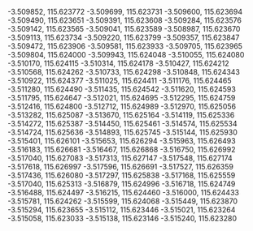 -3.509852, 115.623772
-3.509699, 115.623731
-3.509600, 115.623694
-3.509490, 115.623651
-3.509391, 115.623608
-3.509284, 115.623576
-3.509142, 115.623565
-3.509041, 115.623589
-3.508987, 115.623670
-3.509113, 115.623734
-3.509220, 115.623799
-3.509357, 115.623847
-3.509472, 115.623906
-3.509581, 115.623933
-3.509705, 115.623965
-3.509804, 115.624000
-3.509943, 115.624048
-3.510055, 115.624080
-3.510170, 115.624115
-3.510314, 115.624178
-3.510427, 115.624212
-3.510568, 115.624262
-3.510733, 115.624298
-3.510848, 115.624343
-3.510922, 115.624377
-3.511025, 115.624411
-3.511176, 115.624465
-3.511280, 115.624490
-3.511435, 115.624542
-3.511620, 115.624593
-3.511795, 115.624647
-3.512021, 115.624695
-3.512295, 115.624759
-3.512416, 115.624800
-3.512712, 115.624989
-3.512970, 115.625056
-3.513282, 115.625087
-3.513670, 115.625164
-3.514119, 115.625336
-3.514272, 115.625387
-3.514450, 115.625461
-3.514574, 115.625534
-3.514724, 115.625636
-3.514893, 115.625745
-3.515144, 115.625930
-3.515401, 115.626101
-3.515653, 115.626294
-3.515963, 115.626493
-3.516183, 115.626681
-3.516467, 115.626868
-3.516750, 115.626992
-3.517040, 115.627083
-3.517313, 115.627147
-3.517548, 115.627174
-3.517618, 115.626997
-3.517596, 115.626691
-3.517527, 115.626359
-3.517436, 115.626080
-3.517297, 115.625838
-3.517168, 115.625559
-3.517040, 115.625313
-3.516879, 115.624996
-3.516718, 115.624749
-3.516488, 115.624497
-3.516215, 115.624460
-3.516000, 115.624433
-3.515781, 115.624262
-3.515599, 115.624068
-3.515449, 115.623870
-3.515294, 115.623655
-3.515112, 115.623446
-3.515021, 115.623264
-3.515058, 115.623033
-3.515138, 115.623146
-3.515240, 115.623280
